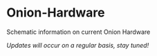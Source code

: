 # Onion-Hardware
Schematic information on current Onion Hardware

*Updates will occur on a regular basis, stay tuned!*

